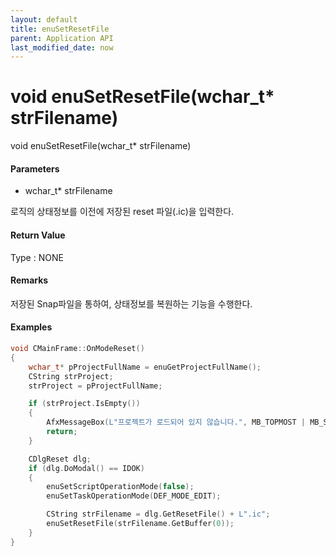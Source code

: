 ```yaml
---
layout: default
title: enuSetResetFile
parent: Application API
last_modified_date: now
---
```

# void enuSetResetFile\(wchar\_t\* strFilename\)

void enuSetResetFile\(wchar\_t\* strFilename\)

#### Parameters

* wchar\_t\* strFilename

로직의 상태정보를 이전에 저장된 reset 파일\(.ic\)을 입력한다.

#### Return Value

Type : NONE

#### Remarks

저장된 Snap파일을 통하여, 상태정보를 복원하는 기능을 수행한다.

#### Examples

```cpp
void CMainFrame::OnModeReset()
{
	wchar_t* pProjectFullName = enuGetProjectFullName();
	CString strProject;
	strProject = pProjectFullName;

	if (strProject.IsEmpty())
	{
		AfxMessageBox(L"프로젝트가 로드되어 있지 않습니다.", MB_TOPMOST | MB_SETFOREGROUND);
		return;
	}

	CDlgReset dlg;
	if (dlg.DoModal() == IDOK)
	{
		enuSetScriptOperationMode(false);							
		enuSetTaskOperationMode(DEF_MODE_EDIT);

		CString strFilename = dlg.GetResetFile() + L".ic";
		enuSetResetFile(strFilename.GetBuffer(0));					
	}
}
```



